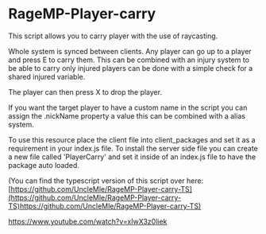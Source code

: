 # RageMP-Player-carry
This script allows you to carry player with the use of raycasting. 

Whole system is synced between clients. Any player can go up to a player and press E to carry them. This can be combined with an injury system to be able to carry only injured players can be done with a simple check for a shared injured variable. 

The player can then press X to drop the player. 

If you want the target player to have a custom name in the script you can assign the .nickName property a value this can be combined with a alias system. 

To use this resource place the client file into client_packages and set it as a requirement in your index.js file. To install the server side file you can create a new file called 'PlayerCarry' and set it inside of an index.js file to have the package auto loaded. 

(You can find the typescript version of this script over here: [https://github.com/UncleMle/RageMP-Player-carry-TS](https://github.com/UncleMle/RageMP-Player-carry-TS)https://github.com/UncleMle/RageMP-Player-carry-TS)

https://www.youtube.com/watch?v=xIwX3z0liek


